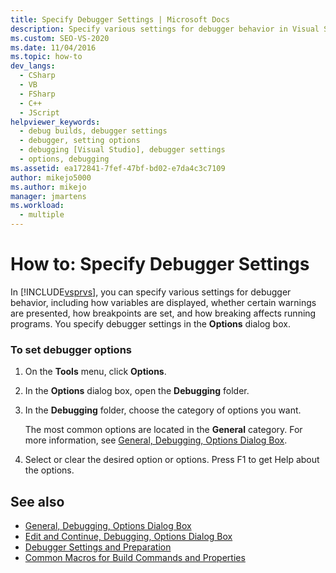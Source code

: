 ```yaml
---
title: Specify Debugger Settings | Microsoft Docs
description: Specify various settings for debugger behavior in Visual Studio, such as how to display variables, what warnings are presented, and how to set breakpoints.
ms.custom: SEO-VS-2020
ms.date: 11/04/2016
ms.topic: how-to
dev_langs: 
  - CSharp
  - VB
  - FSharp
  - C++
  - JScript
helpviewer_keywords: 
  - debug builds, debugger settings
  - debugger, setting options
  - debugging [Visual Studio], debugger settings
  - options, debugging
ms.assetid: ea172841-7fef-47bf-bd02-e7da4c3c7109
author: mikejo5000
ms.author: mikejo
manager: jmartens
ms.workload: 
  - multiple
---
```

# How to: Specify Debugger Settings
In [!INCLUDE[vsprvs](../code-quality/includes/vsprvs_md.md)], you can specify various settings for debugger behavior, including how variables are displayed, whether certain warnings are presented, how breakpoints are set, and how breaking affects running programs. You specify debugger settings in the **Options** dialog box.

### To set debugger options

1. On the **Tools** menu, click **Options**.

2. In the **Options** dialog box, open the **Debugging** folder.

3. In the **Debugging** folder, choose the category of options you want.

     The most common options are located in the **General** category. For more information, see [General, Debugging, Options Dialog Box](../debugger/general-debugging-options-dialog-box.md).

4. Select or clear the desired option or options. Press F1 to get Help about the options.

## See also
- [General, Debugging, Options Dialog Box](../debugger/general-debugging-options-dialog-box.md)
- [Edit and Continue, Debugging, Options Dialog Box](./edit-and-continue.md)
- [Debugger Settings and Preparation](../debugger/debugger-settings-and-preparation.md)
- [Common Macros for Build Commands and Properties](/cpp/build/reference/common-macros-for-build-commands-and-properties)